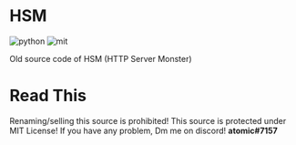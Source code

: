 # HSM 
![python](http://ForTheBadge.com/images/badges/made-with-python.svg)
![mit](https://badgen.net/github/license/micromatch/micromatch)


Old source code of HSM (HTTP Server Monster)

# Read This 
Renaming/selling this source is prohibited! This source is protected under MIT License!
If you have any problem, Dm me on discord! **atomic#7157**
